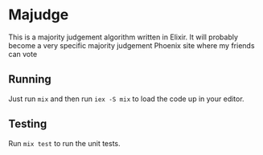 # Majudge

This is a majority judgement algorithm written in Elixir.  It will probably become a very specific majority judgement Phoenix site where my friends can vote 

## Running

Just run `mix` and then run `iex -S mix` to load the code up in your editor.

## Testing

Run `mix test` to run the unit tests.
